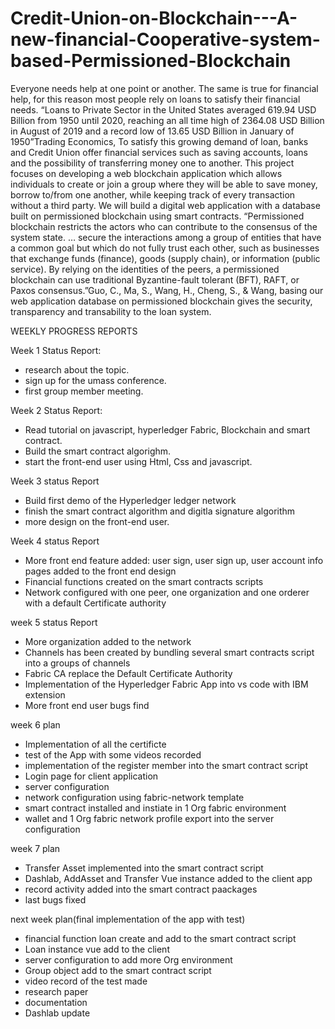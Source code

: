 # Credit-Union-on-Blockchain---A-new-financial-Cooperative-system-based-Permissioned-Blockchain

Everyone needs help at one point or another. The same is true for financial help, for this reason most people rely on loans to satisfy their financial needs. “Loans to Private Sector in the United States averaged 619.94 USD Billion from 1950 until 2020, reaching an all time high of 2364.08 USD Billion in August of 2019 and a record low of 13.65 USD Billion in January of 1950”Trading Economics, To satisfy this growing demand of loan, banks and Credit Union offer financial services such as saving accounts, loans and the possibility of transferring money one to another. This project focuses on developing a web blockchain application which allows individuals  to create or join a group where they will be able to save money, borrow to/from one another, while keeping track of every transaction without a third party. We will build a digital web application with a database built on permissioned blockchain using smart contracts. “Permissioned blockchain restricts the actors who can contribute to the consensus of the system state. … secure the interactions among a group of entities that have a common goal but which do not fully trust each other, such as businesses that exchange funds (finance), goods (supply chain), or information (public service). By relying on the identities of the peers, a permissioned blockchain can use traditional Byzantine-fault tolerant (BFT), RAFT, or Paxos consensus.”Guo, C., Ma, S., Wang, H., Cheng, S., & Wang, basing our web application database on permissioned blockchain gives the security, transparency and transability to the loan system.


WEEKLY PROGRESS REPORTS

Week 1
Status Report:

- research about the topic.
- sign up for the umass conference.
- first group member meeting.

Week 2
Status Report:

- Read tutorial on javascript, hyperledger Fabric, Blockchain and smart contract.
- Build the smart contract algorighm.
- start the front-end user using Html, Css and javascript.

Week 3 
status Report

- Build  first demo of the Hyperledger ledger network
- finish the smart contract algorithm and digitla signature algorithm
- more design on the front-end user.

Week 4
status Report

- More front end feature added: user sign, user sign up, user account info pages added to the front end design
- Financial functions created on the smart contracts scripts
- Network configured with one peer, one organization and one orderer with a default Certificate authority

week 5
status Report

- More organization added to the network
- Channels has been created by bundling several smart contracts script into a groups of channels
- Fabric CA replace the Default Certificate Authority 
- Implementation of the Hyperledger Fabric App into vs code with IBM extension
- More front end user bugs find 

week 6
plan
 
- Implementation of all the certificte
- test of the App with some videos recorded
- implementation of the register member into the smart contract script
- Login page for client application 
- server configuration 
- network configuration using fabric-network template
- smart contract installed and instiate in 1 Org fabric environment
- wallet and 1 Org fabric network profile export into the server configuration

week 7
plan

- Transfer Asset implemented into the smart contract script
- Dashlab, AddAsset and Transfer Vue instance added to the client app
- record activity added into the smart contract paackages
- last bugs fixed

next week
plan(final implementation of the app with test)

- financial function loan create and add to the smart contract script
- Loan instance vue add to the client
- server configuration to add more Org environment
- Group object add to the smart contract script
- video record of the test made 
- research paper
- documentation 
- Dashlab update

